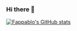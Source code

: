 ### Hi there 👋
[![Fappablo's GitHub stats](https://github-readme-stats.vercel.app/api?username=fappablo)](https://github.com/anuraghazra/github-readme-stats)

<!--
**fappablo/fappablo** is a ✨ _special_ ✨ repository because its `README.md` (this file) appears on your GitHub profile.

Here are some ideas to get you started:

- 🔭 I’m currently working on ...
- 🌱 I’m currently learning ...
- 👯 I’m looking to collaborate on ...
- 🤔 I’m looking for help with ...
- 💬 Ask me about ...
- 📫 How to reach me: ...
- 😄 Pronouns: ...
- ⚡ Fun fact: ...
-->
